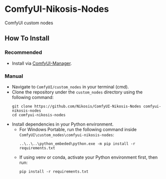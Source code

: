 # ComfyUI-Nikosis-Nodes
ComfyUI custom nodes

## How To Install

### **Recommended**
* Install via [ComfyUI-Manager](https://github.com/ltdrdata/ComfyUI-Manager).

### **Manual**
* Navigate to `ComfyUI/custom_nodes` in your terminal (cmd).
* Clone the repository under the `custom_nodes` directory using the following command:
  ```
  git clone https://github.com/Nikosis/ComfyUI-Nikosis-Nodes comfyui-nikosis-nodes
  cd comfyui-nikosis-nodes
  ```
* Install dependencies in your Python environment.
    * For Windows Portable, run the following command inside `ComfyUI\custom_nodes\comfyui-nikosis-nodes`:
        ```
        ..\..\..\python_embeded\python.exe -m pip install -r requirements.txt
        ```
    * If using venv or conda, activate your Python environment first, then run:
        ```
        pip install -r requirements.txt